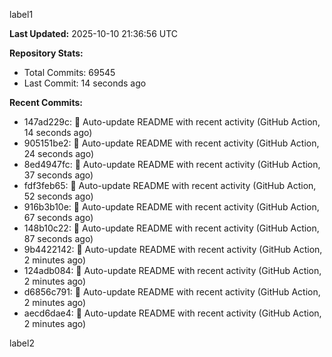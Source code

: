 
label1 
<!-- ACTIVITY_START -->
**Last Updated:** 2025-10-10 21:36:56 UTC

**Repository Stats:**
- Total Commits: 69545
- Last Commit: 14 seconds ago

**Recent Commits:**
- 147ad229c: 🤖 Auto-update README with recent activity (GitHub Action, 14 seconds ago)
- 905151be2: 🤖 Auto-update README with recent activity (GitHub Action, 24 seconds ago)
- 8ed4947fc: 🤖 Auto-update README with recent activity (GitHub Action, 37 seconds ago)
- fdf3feb65: 🤖 Auto-update README with recent activity (GitHub Action, 52 seconds ago)
- 916b3b10e: 🤖 Auto-update README with recent activity (GitHub Action, 67 seconds ago)
- 148b10c22: 🤖 Auto-update README with recent activity (GitHub Action, 87 seconds ago)
- 9b4422142: 🤖 Auto-update README with recent activity (GitHub Action, 2 minutes ago)
- 124adb084: 🤖 Auto-update README with recent activity (GitHub Action, 2 minutes ago)
- d6856c791: 🤖 Auto-update README with recent activity (GitHub Action, 2 minutes ago)
- aecd6dae4: 🤖 Auto-update README with recent activity (GitHub Action, 2 minutes ago)
<!-- ACTIVITY_END -->

label2
